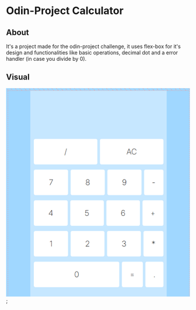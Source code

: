 # Odin-Project Calculator

## About

It's a project made for the odin-project challenge, it uses flex-box for it's design and functionalities like basic operations, decimal dot and a error handler (in case you divide by 0).

## Visual

![alt text](./images/image.png);